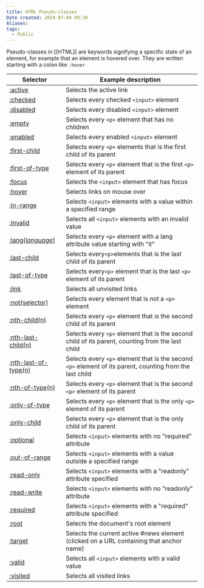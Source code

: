 ```yaml
---
title: HTML Pseudo-classes
Date created: 2024-07-04 09:30
Aliases:
tags: 
  - Public
---
```


Pseudo-classes in [[HTML]] are keywords signifying a specific state of an element, for example that an element is hovered over. They are written starting with a colon like `:hover`


| Selector                                                                          | Example description                                                                                      |
| --------------------------------------------------------------------------------- | -------------------------------------------------------------------------------------------------------- |
| [:active](https://www.w3schools.com/cssref/sel_active.asp)                        | Selects the active link                                                                                  |
| [:checked](https://www.w3schools.com/cssref/sel_checked.asp)                      | Selects every checked `<input>` element                                                                  |
| [:disabled](https://www.w3schools.com/cssref/sel_disabled.asp)                    | Selects every disabled `<input>` element                                                                 |
| [:empty](https://www.w3schools.com/cssref/sel_empty.asp)                          | Selects every `<p>` element that has no children                                                         |
| [:enabled](https://www.w3schools.com/cssref/sel_enabled.asp)                      | Selects every enabled `<input>` element                                                                  |
| [:first-child](https://www.w3schools.com/cssref/sel_firstchild.asp)               | Selects every `<p>` elements that is the first child of its parent                                       |
| [:first-of-type](https://www.w3schools.com/cssref/sel_first-of-type.asp)          | Selects every `<p>` element that is the first `<p>` element of its parent                                |
| [:focus](https://www.w3schools.com/cssref/sel_focus.asp)                          | Selects the `<input>` element that has focus                                                             |
| [:hover](https://www.w3schools.com/cssref/sel_hover.asp)                          | Selects links on mouse over                                                                              |
| [:in-range](https://www.w3schools.com/cssref/sel_in-range.asp)                    | Selects `<input>` elements with a value within a specified range                                         |
| [:invalid](https://www.w3schools.com/cssref/sel_invalid.asp)                      | Selects all `<input>` elements with an invalid value                                                     |
| [:lang(_language_)](https://www.w3schools.com/cssref/sel_lang.asp)                | Selects every `<p>` element with a lang attribute value starting with "it"                               |
| [:last-child](https://www.w3schools.com/cssref/sel_last-child.asp)                | Selects every`<p>`elements that is the last child of its parent                                          |
| [:last-of-type](https://www.w3schools.com/cssref/sel_last-of-type.asp)            | Selects every`<p>` element that is the last `<p>` element of its parent                                  |
| [:link](https://www.w3schools.com/cssref/sel_link.asp)                            | Selects all unvisited links                                                                              |
| [:not(selector)](https://www.w3schools.com/cssref/sel_not.asp)                    | Selects every element that is not a `<p>` element                                                        |
| [:nth-child(n)](https://www.w3schools.com/cssref/sel_nth-child.asp)               | Selects every `<p>` element that is the second child of its parent                                       |
| [:nth-last-child(n)](https://www.w3schools.com/cssref/sel_nth-last-child.asp)     | Selects every `<p>` element that is the second child of its parent, counting from the last child         |
| [:nth-last-of-type(n)](https://www.w3schools.com/cssref/sel_nth-last-of-type.asp) | Selects every `<p>` element that is the second `<p>` element of its parent, counting from the last child |
| [:nth-of-type(n)](https://www.w3schools.com/cssref/sel_nth-of-type.asp)           | Selects every `<p>` element that is the second `<p>` element of its parent                               |
| [:only-of-type](https://www.w3schools.com/cssref/sel_only-of-type.asp)            | Selects every `<p>` element that is the only `<p>` element of its parent                                 |
| [:only-child](https://www.w3schools.com/cssref/sel_only-child.asp)                | Selects every `<p>` element that is the only child of its parent                                         |
| [:optional](https://www.w3schools.com/cssref/sel_optional.asp)                    | Selects `<input>` elements with no "required" attribute                                                  |
| [:out-of-range](https://www.w3schools.com/cssref/sel_out-of-range.asp)            | Selects `<input>` elements with a value outside a specified range                                        |
| [:read-only](https://www.w3schools.com/cssref/sel_read-only.asp)                  | Selects `<input>` elements with a "readonly" attribute specified                                         |
| [:read-write](https://www.w3schools.com/cssref/sel_read-write.asp)                | Selects `<input>` elements with no "readonly" attribute                                                  |
| [:required](https://www.w3schools.com/cssref/sel_required.asp)                    | Selects `<input>` elements with a "required" attribute specified                                         |
| [:root](https://www.w3schools.com/cssref/sel_root.asp)                            | Selects the document's root element                                                                      |
| [:target](https://www.w3schools.com/cssref/sel_target.asp)                        | Selects the current active #news element (clicked on a URL containing that anchor name)                  |
| [:valid](https://www.w3schools.com/cssref/sel_valid.asp)                          | Selects all `<input>` elements with a valid value                                                        |
| [:visited](https://www.w3schools.com/cssref/sel_visited.asp)                      | Selects all visited links                                                                                |
